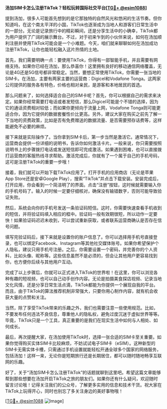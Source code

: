 **汤加SIM卡怎么注册TikTok？轻松玩转国际社交平台[[TG💪+ @esim1088](https://t.me/s/esim1088)]**

提到汤加，很多人可能首先想到的是它那独特的自然风光和悠闲的生活节奏。但你知道吗，在这个南太平洋的小国，TikTok也逐渐成为当地人和游客们日常生活中的一部分。无论是记录旅行中的精彩瞬间，还是分享生活中的小确幸，TikTok都为用户提供了广阔的展示舞台。不过，对于初来乍到的小伙伴来说，如何在汤加顺利注册并使用TikTok可能会是一个小难题。今天，咱们就来聊聊如何在汤加成功注册TikTok，让你也能轻松融入这片热情的土地。

首先，我们需要明确一点：要使用TikTok，你得有一部智能手机，并且需要有网络支持。如果你已经在汤加，那么恭喜你！这里拥有良好的移动通信网络覆盖，无论是4G还是5G信号都非常稳定。当然，要想正常使用TikTok，你需要一张当地的SIM卡。在汤加，主要有两家主要的运营商：Digicel和Vodafone Tonga。这两家公司提供的服务各有特色，价格也相对亲民，是游客和本地居民的首选。

那么问题来了，如何选择适合自己的SIM卡呢？首先，你可以根据自己的需求来决定。如果你经常需要打电话或者发短信，那么Digicel可能是个不错的选择，因为它的通话资费相对较低；而如果你更倾向于流量上网，Vodafone Tonga则可能更适合你，因为它提供的数据套餐性价比更高。另外，建议大家在购买之前先了解一下当地的资费政策，比如是否有免费赠送的数据流量、是否需要预存话费等，这样能避免不必要的麻烦。

接下来就是实际操作了。当你拿到SIM卡后，第一步当然是激活它。通常情况下，运营商会提供一份详细的说明书，告诉你如何激活卡片。一般来说，你只需要按照说明书上的步骤拨打电话或发送短信即可完成激活。如果遇到困难，也可以直接拨打运营商的客服热线寻求帮助。激活完成后，你就有了一个属于自己的手机号码，这可是注册TikTok的重要一步哦！

接着，我们就可以开始下载TikTok应用了。打开手机的应用商店（无论是苹果App Store还是安卓Google Play），搜索“TikTok”并点击下载安装。安装完成后，打开应用，你会看到一个简洁明了的界面。点击“注册”按钮，这时候就需要输入你的手机号码了。输入的时候一定要仔细核对，确保没有输错数字，否则可能导致验证失败。

然后，系统会向你的手机号发送一条验证码短信。这时，你需要快速查看手机收到的短信，并将验证码填入相应的框中。验证码一般有效期很短，所以动作一定要快！如果验证码迟迟未收到，可以尝试重新获取，或者联系运营商确认是否存在信号问题。

填写完验证码后，接下来就是设置你的账户信息了。你可以选择用手机号直接登录，也可以绑定Facebook、Instagram等其他社交媒体账号。如果你希望保护个人隐私，建议只用手机号注册。之后，你需要设置一个密码，并完善你的个人资料，比如头像、昵称等。这些信息虽然不是必须的，但会让其他用户更容易找到你，也方便你后续与其他用户互动。

完成了以上步骤后，你就可以正式进入TikTok的世界啦！在这里，你可以浏览各种有趣的短视频，也可以自己动手创作内容。无论是拍摄美食探店视频、记录当地文化风情，还是分享日常生活点滴，TikTok都能为你提供一个展现自我的平台。而且，由于TikTok的算法推荐机制非常强大，只要你用心制作内容，就有机会收获大量的点赞和关注。

当然，除了享受TikTok带来的乐趣之外，我们也需要注意一些使用规范。比如，不要发布任何违法不良信息，尊重他人的隐私权，避免过度沉迷于虚拟世界等等。毕竟，TikTok只是一个工具，真正重要的是我们在现实生活中如何与人相处、如何成长。

最后，再次提醒大家，在汤加使用TikTok时，选择一张合适的SIM卡至关重要。如果你觉得购买实体SIM卡比较麻烦，不妨试试电子SIM卡（eSIM）。这种新型的SIM卡无需实体卡槽，只需通过手机设置就能轻松开通全球多个国家的网络服务，包括汤加！这样一来，无论你是短期旅行还是长期居住，都可以随时随地畅享互联网的乐趣。

好了，关于“汤加SIM卡怎么注册TikTok”的话题就聊到这里吧。希望这篇文章能够帮到那些想要在汤加开启TikTok之旅的朋友们。如果你还有什么疑问，欢迎随时留言讨论哦！记得关注我们的公众号，了解更多实用的信息和技术干货。祝大家在TikTok上玩得开心，同时也别忘了多关注身边的美好事物哦！

[[TG💪+ @esim1088](https://t.me/s/esim1088) ![Image](https://i.postimg.cc/4NQfJmqS/Snipaste-2025-05-13-00-14-12.png)]